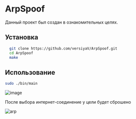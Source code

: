 
# ArpSpoof

Данный проект был создан в ознакомительных целях.

## Установка

```bash
  git clone https://github.com/versiyaV/ArpSpoof.git
  cd ArpSpoof
  make
```
    
## Использование

```bash
sudo ./bin/main
```



![image](https://github.com/versiyaV/ArpSpoof/assets/115622652/73afe64f-948a-41fd-a353-0598196c0d5b)

После выбора интернет-соединение у цели будет сброшено 

![arp](https://github.com/versiyaV/ArpSpoof/assets/115622652/de167188-a757-42b5-9005-beb922fb6652)
